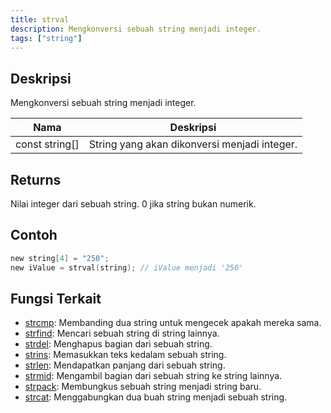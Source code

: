 ```yaml
---
title: strval
description: Mengkonversi sebuah string menjadi integer.
tags: ["string"]
---
```


<LowercaseNote />

## Deskripsi

Mengkonversi sebuah string menjadi integer.

| Nama           | Deskripsi                                  |
| -------------- | -------------------------------------------- |
| const string[] | String yang akan dikonversi menjadi integer. |

## Returns

Nilai integer dari sebuah string. 0 jika string bukan numerik.

## Contoh

```c
new string[4] = "250";
new iValue = strval(string); // iValue menjadi '250'
```

## Fungsi Terkait

- [strcmp](strcmp): Membanding dua string untuk mengecek apakah mereka sama.
- [strfind](strfind): Mencari sebuah string di string lainnya.
- [strdel](strdel): Menghapus bagian dari sebuah string.
- [strins](strins): Memasukkan teks kedalam sebuah string.
- [strlen](strlen): Mendapatkan panjang dari sebuah string.
- [strmid](strmid): Mengambil bagian dari sebuah string ke string lainnya.
- [strpack](strpack): Membungkus sebuah string menjadi string baru.
- [strcat](strcat): Menggabungkan dua buah string menjadi sebuah string.